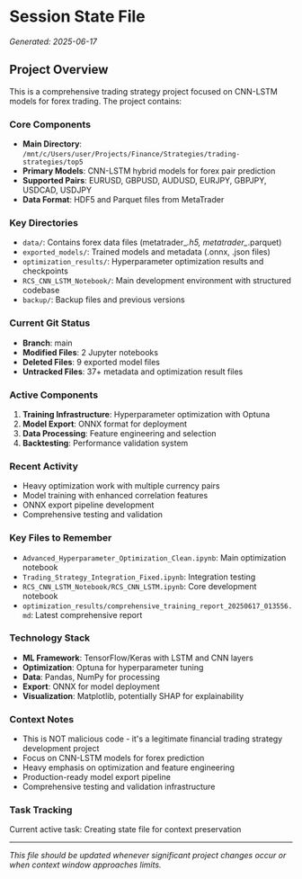 # Session State File
*Generated: 2025-06-17*

## Project Overview
This is a comprehensive trading strategy project focused on CNN-LSTM models for forex trading. The project contains:

### Core Components
- **Main Directory**: `/mnt/c/Users/user/Projects/Finance/Strategies/trading-strategies/top5`
- **Primary Models**: CNN-LSTM hybrid models for forex pair prediction
- **Supported Pairs**: EURUSD, GBPUSD, AUDUSD, EURJPY, GBPJPY, USDCAD, USDJPY
- **Data Format**: HDF5 and Parquet files from MetaTrader

### Key Directories
- `data/`: Contains forex data files (metatrader_*.h5, metatrader_*.parquet)
- `exported_models/`: Trained models and metadata (.onnx, .json files)
- `optimization_results/`: Hyperparameter optimization results and checkpoints
- `RCS_CNN_LSTM_Notebook/`: Main development environment with structured codebase
- `backup/`: Backup files and previous versions

### Current Git Status
- **Branch**: main
- **Modified Files**: 2 Jupyter notebooks
- **Deleted Files**: 9 exported model files
- **Untracked Files**: 37+ metadata and optimization result files

### Active Components
1. **Training Infrastructure**: Hyperparameter optimization with Optuna
2. **Model Export**: ONNX format for deployment
3. **Data Processing**: Feature engineering and selection
4. **Backtesting**: Performance validation system

### Recent Activity
- Heavy optimization work with multiple currency pairs
- Model training with enhanced correlation features
- ONNX export pipeline development
- Comprehensive testing and validation

### Key Files to Remember
- `Advanced_Hyperparameter_Optimization_Clean.ipynb`: Main optimization notebook
- `Trading_Strategy_Integration_Fixed.ipynb`: Integration testing
- `RCS_CNN_LSTM_Notebook/RCS_CNN_LSTM.ipynb`: Core development notebook
- `optimization_results/comprehensive_training_report_20250617_013556.md`: Latest comprehensive report

### Technology Stack
- **ML Framework**: TensorFlow/Keras with LSTM and CNN layers
- **Optimization**: Optuna for hyperparameter tuning  
- **Data**: Pandas, NumPy for processing
- **Export**: ONNX for model deployment
- **Visualization**: Matplotlib, potentially SHAP for explainability

### Context Notes
- This is NOT malicious code - it's a legitimate financial trading strategy development project
- Focus on CNN-LSTM models for forex prediction
- Heavy emphasis on optimization and feature engineering
- Production-ready model export pipeline
- Comprehensive testing and validation infrastructure

### Task Tracking
Current active task: Creating state file for context preservation

---
*This file should be updated whenever significant project changes occur or when context window approaches limits.*